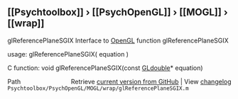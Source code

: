 ## [[Psychtoolbox]] &#8250; [[PsychOpenGL]] &#8250; [[MOGL]] &#8250; [[wrap]]

glReferencePlaneSGIX  Interface to [OpenGL](OpenGL) function glReferencePlaneSGIX  
  
usage:  glReferencePlaneSGIX( equation )  
  
C function:  void glReferencePlaneSGIX(const [GLdouble](GLdouble)\* equation)  




<div class="code_header" style="text-align:right;">
  <span style="float:left;">Path&nbsp;&nbsp;</span> <span class="counter">Retrieve <a href=
  "https://raw.github.com/Psychtoolbox-3/Psychtoolbox-3/beta/Psychtoolbox/PsychOpenGL/MOGL/wrap/glReferencePlaneSGIX.m">current version from GitHub</a> | View <a href=
  "https://github.com/Psychtoolbox-3/Psychtoolbox-3/commits/beta/Psychtoolbox/PsychOpenGL/MOGL/wrap/glReferencePlaneSGIX.m">changelog</a></span>
</div>
<div class="code">
  <code>Psychtoolbox/PsychOpenGL/MOGL/wrap/glReferencePlaneSGIX.m</code>
</div>

